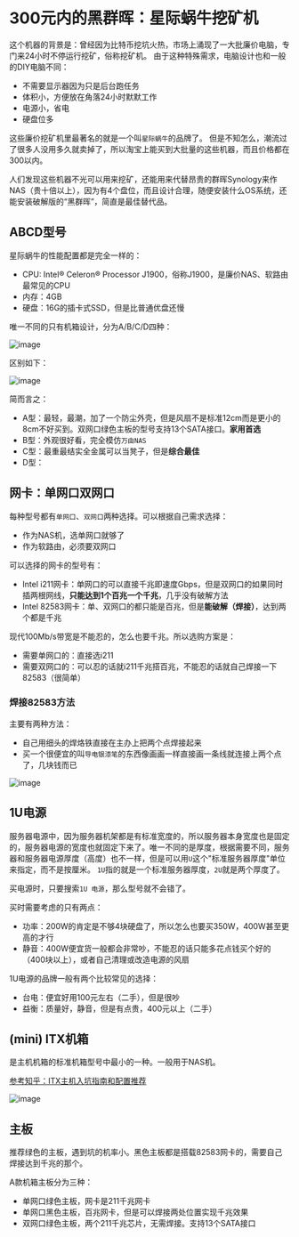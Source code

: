 # 300元内的黑群晖：星际蜗牛挖矿机

这个机器的背景是：曾经因为比特币挖坑火热，市场上涌现了一大批廉价电脑，专门来24小时不停运行挖矿，俗称挖矿机。
由于这种特殊需求，电脑设计也和一般的DIY电脑不同：
- 不需要显示器因为只是后台跑任务
- 体积小，方便放在角落24小时默默工作
- 电源小，省电
- 硬盘位多

这些廉价挖矿机里最著名的就是一个叫`星际蜗牛`的品牌了。
但是不知怎么，潮流过了很多人没用多久就卖掉了，所以淘宝上能买到大批量的这些机器，而且价格都在300以内。

人们发现这些机器不光可以用来挖矿，还能用来代替昂贵的群晖Synology来作NAS（贵十倍以上），因为有4个盘位，而且设计合理，随便安装什么OS系统，还能安装破解版的“黑群晖”，简直是最佳替代品。


## ABCD型号

星际蜗牛的性能配置都是完全一样的：
- CPU: Intel® Celeron® Processor J1900，俗称J1900，是廉价NAS、软路由最常见的CPU
- 内存：4GB
- 硬盘：16G的插卡式SSD，但是比普通优盘还慢

唯一不同的只有机箱设计，分为A/B/C/D四种：

![image](https://user-images.githubusercontent.com/14041622/59142372-e4c7d000-89ef-11e9-9cee-97b57d7bca7e.png)


区别如下：

![image](https://user-images.githubusercontent.com/14041622/59140275-0d3ed280-89ce-11e9-9f6e-27aa8a824dd6.png)



简而言之：
- A型：最轻，最潮，加了一个防尘外壳，但是风扇不是标准12cm而是更小的8cm不好买到。双网口绿色主板的型号支持13个SATA接口。**家用首选**
- B型：外观很好看，完全模仿`万由NAS`
- C型：最重最结实全金属可以当凳子，但是**综合最佳**
- D型：



## 网卡：单网口双网口

每种型号都有`单网口`、`双网口`两种选择。可以根据自己需求选择：
- 作为NAS机，选单网口就够了
- 作为软路由，必须要双网口

可以选择的网卡的型号有：
- Intel i211网卡：单网口的可以直接千兆即速度Gbps，但是双网口的如果同时插两根网线，**只能达到1个百兆一个千兆**，几乎没有破解方法
- Intel 82583网卡：单、双网口的都只能是百兆，但是**能破解（焊接）**，达到两个都是千兆

现代100Mb/s带宽是不能忍的，怎么也要千兆。所以选购方案是：
- 需要单网口的：直接选i211
- 需要双网口的：可以忍的话就i211千兆搭百兆，不能忍的话就自己焊接一下82583（很简单）



### 焊接82583方法

主要有两种方法：
- 自己用细头的焊烙铁直接在主办上把两个点焊接起来
- 买一个很便宜的叫`导电银漆笔`的东西像画画一样直接画一条线就连接上两个点了，几块钱而已

![image](https://user-images.githubusercontent.com/14041622/59142614-81d83800-89f3-11e9-8c93-ea9e6cd3e98d.png)



## 1U电源

服务器电源中，因为服务器机架都是有标准宽度的，所以服务器本身宽度也是固定的，服务器电源的宽度也就固定下来了。唯一不同的是厚度，根据需要不同，服务器和服务器电源厚度（高度）也不一样，但是可以用`U`这个"标准服务器厚度"单位来指定，而不是按厘米。
`1U`指的就是一个标准服务器厚度，`2U`就是两个厚度了。

买电源时，只要搜索`1U 电源`，那么型号就不会错了。

买时需要考虑的只有两点：
- 功率：200W的肯定是不够4块硬盘了，所以怎么也要买350W，400W甚至更高的才行
- 静音：400W便宜货一般都会非常吵，不能忍的话只能多花点钱买个好的（400块以上），或者自己清理或改造电源的风扇

1U电源的品牌一般有两个比较常见的选择：
- 台电：便宜好用100元左右（二手），但是很吵
- 益衡：质量好，静音，但是有点贵，400元以上（二手）



## (mini) ITX机箱

是主机机箱的标准机箱型号中最小的一种。一般用于NAS机。

[参考知乎：ITX主机入坑指南和配置推荐](https://zhuanlan.zhihu.com/p/50859198)

![image](https://user-images.githubusercontent.com/14041622/59142725-c6b09e80-89f4-11e9-96ad-5104aaf0a7a9.png)



## 主板

推荐绿色的主板，遇到坑的机率小。黑色主板都是搭载82583网卡的，需要自己焊接达到千兆的那个。

A款机箱主板分为三种：
- 单网口绿色主板，网卡是211千兆网卡
- 单网口黑色主板，百兆网卡，但是可以焊接两处位置实现千兆效果
- 双网口绿色主板，两个211千兆芯片，无需焊接。支持13个SATA接口